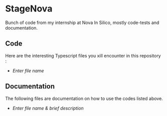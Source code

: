 # StageNova
Bunch of code from my internship at Nova In Silico, mostly code-tests and documentation.

## Code
Here are the interesting Typescript files you xill encounter in this repository : 
- *Enter file name*

## Documentation
The following files are documentation on how to use the codes listed above.
- *Enter file name & brief description*
